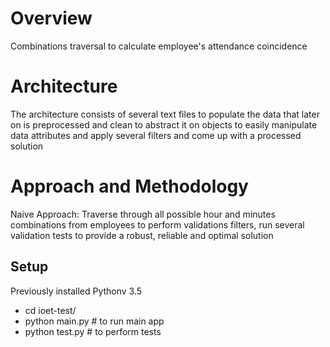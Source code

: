 # Overview
Combinations traversal to calculate employee's attendance coincidence 

# Architecture
The architecture consists of several text files to populate the data that later on is preprocessed and clean to abstract it on objects to easily manipulate data attributes and apply several filters and come up with a processed solution

# Approach and Methodology
Naive Approach: Traverse through all possible hour and minutes combinations from employees to perform validations filters, run several validation tests to provide a robust, reliable and optimal solution

## Setup
Previously installed Pythonv 3.5
- cd ioet-test/
- python main.py # to run main app
- python test.py # to perform tests
